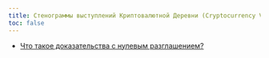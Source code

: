 ```yaml
---
title: Стенограммы выступлений Криптовалютной Деревни (Cryptocurrency Village) Monero на DEF CON 2021
toc: false
---
```


- [Что такое доказательства с нулевым разглашением?](/logs/cryptocurrency-village-def-con-2021/introduction-to-zero-knowledge-proofs/)
